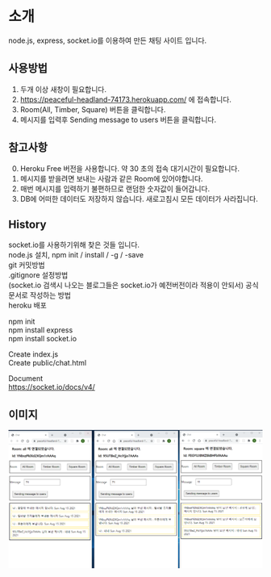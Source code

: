 # 소개  
node.js, express, socket.io를 이용하여 만든 채팅 사이트 입니다.
      
     
## 사용방법
1. 두개 이상 새창이 필요합니다. 
2. https://peaceful-headland-74173.herokuapp.com/ 에 접속합니다. 
3. Room(All, Timber, Square) 버튼을 클릭합니다.   
4. 메시지를 입력후 Sending message to users 버튼을 클릭합니다.
  
   
## 참고사항
0. Heroku Free 버전을 사용합니다. 약 30 초의 접속 대기시간이 필요합니다.
1. 메시지를 받을려면 보내는 사람과 같은 Room에 있어야합니다. 
2. 매번 메시지를 입력하기 불편하므로 랜덤한 숫자값이 들어갑니다. 
3. DB에 어떠한 데이터도 저장하지 않습니다. 새로고침시 모든 데이터가 사라집니다. 

  
## History   
socket.io를 사용하기위해 찾은 것들 입니다.   
node.js 설치, npm init / install / -g / -save   
git 커밋방법    
.gitignore 설정방법  
(socket.io 검색시 나오는 블로그들은 socket.io가 예전버전이라 적용이 안되서) 공식문서로 작성하는 방법   
heroku 배포  
  
npm init  
npm install express  
npm install socket.io  
  
Create index.js  
Create public/chat.html  
  
Document  
https://socket.io/docs/v4/  

## 이미지
![](https://github.com/hj3437/study_node_socket_io/blob/main/capture/use.png)
  
